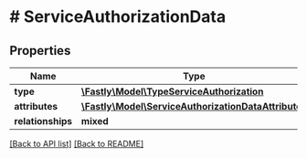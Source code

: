# # ServiceAuthorizationData

## Properties

Name | Type | Description | Notes
------------ | ------------- | ------------- | -------------
**type** | [**\Fastly\Model\TypeServiceAuthorization**](TypeServiceAuthorization.md) |  | [optional] 
**attributes** | [**\Fastly\Model\ServiceAuthorizationDataAttributes**](ServiceAuthorizationDataAttributes.md) |  | [optional] 
**relationships** | **mixed** |  | [optional] 


[[Back to API list]](../../README.md#endpoints) [[Back to README]](../../README.md)
